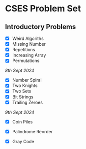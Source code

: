 # CSES Problem Set

## Introductory Problems
- [x] Weird Algoriths
- [x] Missing Number 
- [x] Repetitions
- [x] Increasing Array
- [x] Permutations 

*8th Sept 2024*
- [x] Number Spiral
- [x] Two Knights
- [x] Two Sets
- [x] Bit Strings 
- [x] Trailing Zeroes 

*9th Sept 2024*
- [x] Coin Piles
- [x] Palindrome Reorder
- [x] Gray Code

